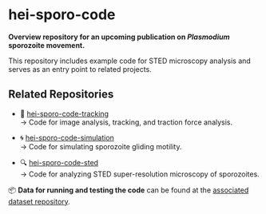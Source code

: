 # hei-sporo-code

**Overview repository for an upcoming publication on *Plasmodium* sporozoite movement.**

This repository includes example code for STED microscopy analysis and serves as an entry point to related projects.

## Related Repositories

- 🔬 [hei-sporo-code-tracking](https://github.com/LeonLettermann/hei-sporo-code-tracking)  
  → Code for image analysis, tracking, and traction force analysis.

- 🌀 [hei-sporo-code-simulation](https://github.com/LeonLettermann/hei-sporo-code-simulation)  
  → Code for simulating sporozoite gliding motility.

- 🔍 [hei-sporo-code-sted](https://github.com/LeonLettermann/hei-sporo-code-sted)  
  → Code for analyzing STED super-resolution microscopy of sporozoites.

📦 **Data for running and testing the code** can be found at the [associated dataset repository](https://doi.org/10.11588/DATA/4YBYXE).


